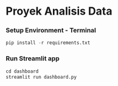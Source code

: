 
# Proyek Analisis Data

### Setup Environment - Terminal

```python
pip install -r requirements.txt

```

### Run Streamlit app

```python
cd dashboard
streamlit run dashboard.py
```